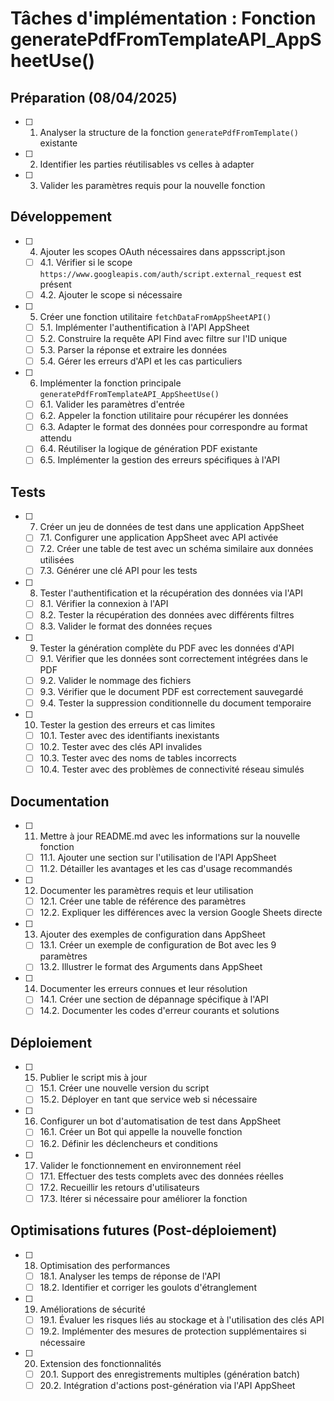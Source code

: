 # Tâches d'implémentation : Fonction generatePdfFromTemplateAPI_AppSheetUse()

## Préparation (08/04/2025)
- [ ] 1. Analyser la structure de la fonction `generatePdfFromTemplate()` existante
- [ ] 2. Identifier les parties réutilisables vs celles à adapter
- [ ] 3. Valider les paramètres requis pour la nouvelle fonction

## Développement
- [ ] 4. Ajouter les scopes OAuth nécessaires dans appsscript.json
  - [ ] 4.1. Vérifier si le scope `https://www.googleapis.com/auth/script.external_request` est présent
  - [ ] 4.2. Ajouter le scope si nécessaire

- [ ] 5. Créer une fonction utilitaire `fetchDataFromAppSheetAPI()`
  - [ ] 5.1. Implémenter l'authentification à l'API AppSheet
  - [ ] 5.2. Construire la requête API Find avec filtre sur l'ID unique
  - [ ] 5.3. Parser la réponse et extraire les données
  - [ ] 5.4. Gérer les erreurs d'API et les cas particuliers

- [ ] 6. Implémenter la fonction principale `generatePdfFromTemplateAPI_AppSheetUse()`
  - [ ] 6.1. Valider les paramètres d'entrée
  - [ ] 6.2. Appeler la fonction utilitaire pour récupérer les données
  - [ ] 6.3. Adapter le format des données pour correspondre au format attendu
  - [ ] 6.4. Réutiliser la logique de génération PDF existante
  - [ ] 6.5. Implémenter la gestion des erreurs spécifiques à l'API

## Tests
- [ ] 7. Créer un jeu de données de test dans une application AppSheet
  - [ ] 7.1. Configurer une application AppSheet avec API activée
  - [ ] 7.2. Créer une table de test avec un schéma similaire aux données utilisées
  - [ ] 7.3. Générer une clé API pour les tests

- [ ] 8. Tester l'authentification et la récupération des données via l'API
  - [ ] 8.1. Vérifier la connexion à l'API
  - [ ] 8.2. Tester la récupération des données avec différents filtres
  - [ ] 8.3. Valider le format des données reçues

- [ ] 9. Tester la génération complète du PDF avec les données d'API
  - [ ] 9.1. Vérifier que les données sont correctement intégrées dans le PDF
  - [ ] 9.2. Valider le nommage des fichiers
  - [ ] 9.3. Vérifier que le document PDF est correctement sauvegardé
  - [ ] 9.4. Tester la suppression conditionnelle du document temporaire

- [ ] 10. Tester la gestion des erreurs et cas limites
  - [ ] 10.1. Tester avec des identifiants inexistants
  - [ ] 10.2. Tester avec des clés API invalides
  - [ ] 10.3. Tester avec des noms de tables incorrects
  - [ ] 10.4. Tester avec des problèmes de connectivité réseau simulés

## Documentation
- [ ] 11. Mettre à jour README.md avec les informations sur la nouvelle fonction
  - [ ] 11.1. Ajouter une section sur l'utilisation de l'API AppSheet
  - [ ] 11.2. Détailler les avantages et les cas d'usage recommandés

- [ ] 12. Documenter les paramètres requis et leur utilisation
  - [ ] 12.1. Créer une table de référence des paramètres
  - [ ] 12.2. Expliquer les différences avec la version Google Sheets directe

- [ ] 13. Ajouter des exemples de configuration dans AppSheet
  - [ ] 13.1. Créer un exemple de configuration de Bot avec les 9 paramètres
  - [ ] 13.2. Illustrer le format des Arguments dans AppSheet

- [ ] 14. Documenter les erreurs connues et leur résolution
  - [ ] 14.1. Créer une section de dépannage spécifique à l'API
  - [ ] 14.2. Documenter les codes d'erreur courants et solutions

## Déploiement
- [ ] 15. Publier le script mis à jour
  - [ ] 15.1. Créer une nouvelle version du script
  - [ ] 15.2. Déployer en tant que service web si nécessaire

- [ ] 16. Configurer un bot d'automatisation de test dans AppSheet
  - [ ] 16.1. Créer un Bot qui appelle la nouvelle fonction
  - [ ] 16.2. Définir les déclencheurs et conditions

- [ ] 17. Valider le fonctionnement en environnement réel
  - [ ] 17.1. Effectuer des tests complets avec des données réelles
  - [ ] 17.2. Recueillir les retours d'utilisateurs
  - [ ] 17.3. Itérer si nécessaire pour améliorer la fonction

## Optimisations futures (Post-déploiement)

- [ ] 18. Optimisation des performances
  - [ ] 18.1. Analyser les temps de réponse de l'API
  - [ ] 18.2. Identifier et corriger les goulots d'étranglement

- [ ] 19. Améliorations de sécurité
  - [ ] 19.1. Évaluer les risques liés au stockage et à l'utilisation des clés API
  - [ ] 19.2. Implémenter des mesures de protection supplémentaires si nécessaire

- [ ] 20. Extension des fonctionnalités
  - [ ] 20.1. Support des enregistrements multiples (génération batch)
  - [ ] 20.2. Intégration d'actions post-génération via l'API AppSheet
